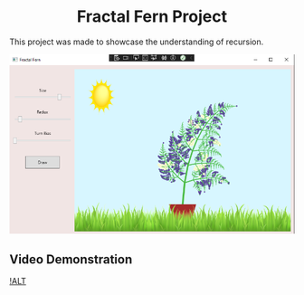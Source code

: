 <h1 align="center">Fractal Fern Project</h1>

This project was made to showcase the understanding of recursion.


![Alt text](data/thumbnail.PNG)

## Video Demonstration

[!ALT](https://www.youtube.com/watch?v=CRYD7j_2SEA)

